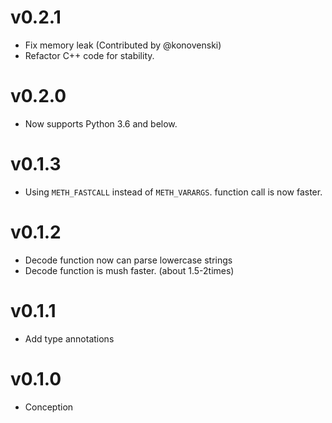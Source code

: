# v0.2.1
- Fix memory leak (Contributed by @konovenski)
- Refactor C++ code for stability.

# v0.2.0
- Now supports Python 3.6 and below.

# v0.1.3
- Using `METH_FASTCALL` instead of `METH_VARARGS`. function call is now faster.

# v0.1.2
- Decode function now can parse lowercase strings
- Decode function is mush faster. (about 1.5-2times)

# v0.1.1
- Add type annotations

# v0.1.0
- Conception